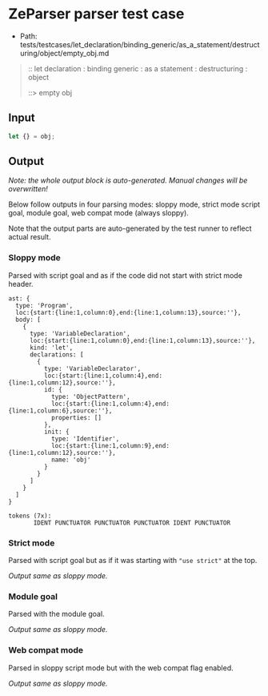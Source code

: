 # ZeParser parser test case

- Path: tests/testcases/let_declaration/binding_generic/as_a_statement/destructuring/object/empty_obj.md

> :: let declaration : binding generic : as a statement : destructuring : object
>
> ::> empty obj

## Input

`````js
let {} = obj;
`````

## Output

_Note: the whole output block is auto-generated. Manual changes will be overwritten!_

Below follow outputs in four parsing modes: sloppy mode, strict mode script goal, module goal, web compat mode (always sloppy).

Note that the output parts are auto-generated by the test runner to reflect actual result.

### Sloppy mode

Parsed with script goal and as if the code did not start with strict mode header.

`````
ast: {
  type: 'Program',
  loc:{start:{line:1,column:0},end:{line:1,column:13},source:''},
  body: [
    {
      type: 'VariableDeclaration',
      loc:{start:{line:1,column:0},end:{line:1,column:13},source:''},
      kind: 'let',
      declarations: [
        {
          type: 'VariableDeclarator',
          loc:{start:{line:1,column:4},end:{line:1,column:12},source:''},
          id: {
            type: 'ObjectPattern',
            loc:{start:{line:1,column:4},end:{line:1,column:6},source:''},
            properties: []
          },
          init: {
            type: 'Identifier',
            loc:{start:{line:1,column:9},end:{line:1,column:12},source:''},
            name: 'obj'
          }
        }
      ]
    }
  ]
}

tokens (7x):
       IDENT PUNCTUATOR PUNCTUATOR PUNCTUATOR IDENT PUNCTUATOR
`````

### Strict mode

Parsed with script goal but as if it was starting with `"use strict"` at the top.

_Output same as sloppy mode._

### Module goal

Parsed with the module goal.

_Output same as sloppy mode._

### Web compat mode

Parsed in sloppy script mode but with the web compat flag enabled.

_Output same as sloppy mode._
